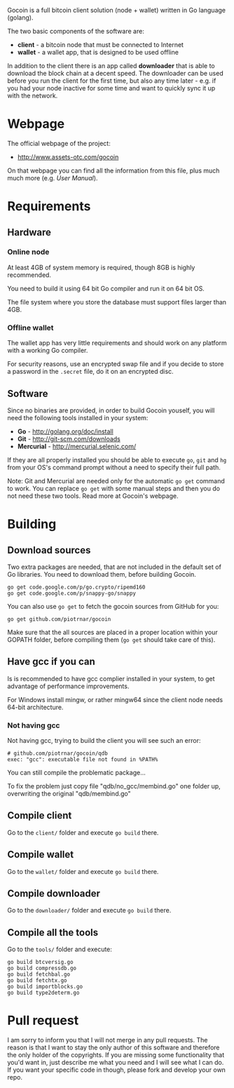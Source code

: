 Gocoin is a full bitcoin client solution (node + wallet) written in Go language (golang).

The two basic components of the software are:

* **client** - a bitcoin node that must be connected to Internet
* **wallet** - a wallet app, that is designed to be used offline

In addition to the client there is an app called **downloader** that is able to download
the block chain at a decent speed.
The downloader can be used before you run the client for the first time, but also any time later -
e.g. if you had your node inactive for some time and want to quickly sync it up with the network.


# Webpage
The official webpage of the project:

* http://www.assets-otc.com/gocoin

On that webpage you can find all the information from this file, plus much much more (e.g. *User Manual*).



# Requirements

## Hardware

### Online node
At least 4GB of system memory is required, though 8GB is highly recommended.

You need to build it using 64 bit Go compiler and run it on 64 bit OS.

The file system where you store the database must support files larger than 4GB.

### Offline wallet
The wallet app has very little requirements and should work on any platform with a working Go compiler.

For security reasons, use an encrypted swap file and if you decide to store a password in the `.secret` file,
do it on an encrypted disc.

## Software
Since no binaries are provided, in order to build Gocoin youself, you will need the following tools installed in your system:

* **Go** - http://golang.org/doc/install
* **Git** - http://git-scm.com/downloads
* **Mercurial** - http://mercurial.selenic.com/

If they are all properly installed you should be able to execute `go`, `git` and `hg` from your OS's command prompt without a need to specify their full path.

Note: Git and Mercurial are needed only for the automatic `go get` command to work. You can replace `go get` with some manual steps and then you do  not need these two tools. Read more at Gocoin's webpage.


# Building

## Download sources
Two extra  packages are needed, that are not included in the default set of Go libraries.
You need to download them, before building Gocoin.

	go get code.google.com/p/go.crypto/ripemd160
	go get code.google.com/p/snappy-go/snappy

You can also use `go get` to fetch the gocoin sources from GitHub for you:

	go get github.com/piotrnar/gocoin

Make sure that the all sources are placed in a proper location within your GOPATH folder, before compiling them (`go get` should take care of this).

## Have gcc if you can
Is is recommended to have gcc complier installed in your system, to get advantage of performance improvements.

For Windows install mingw, or rather mingw64 since the client node needs 64-bit architecture.

### Not having gcc

Not having gcc, trying to build the client you will see such an error:

	# github.com/piotrnar/gocoin/qdb
	exec: "gcc": executable file not found in %PATH%

You can still compile the problematic package...

To fix the problem just copy file "qdb/no_gcc/membind.go" one folder up, overwriting the original "qdb/membind.go"

## Compile client
Go to the `client/` folder and execute `go build` there.

## Compile wallet
Go to the `wallet/` folder and execute `go build` there.

## Compile downloader
Go to the `downloader/` folder and execute `go build` there.

## Compile all the tools
Go to the `tools/` folder and execute:

	go build btcversig.go
	go build compressdb.go
	go build fetchbal.go
	go build fetchtx.go
	go build importblocks.go
	go build type2determ.go


# Pull request
I am sorry to inform you that I will not merge in any pull requests.
The reason is that I want to stay the only author of this software and therefore the only holder of the copyrights.
If you are missing some functionality that you'd want in, just describe me what you need and I will see what I can do.
If you want your specific code in though, please fork and develop your own repo.
